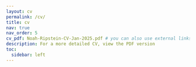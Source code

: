 ```yaml
---
layout: cv
permalink: /cv/
title: cv
nav: true
nav_order: 5
cv_pdf: Noah-Ripstein-CV-Jan-2025.pdf # you can also use external links here
description: For a more detailed CV, view the PDF version
toc:
  sidebar: left
---
```

